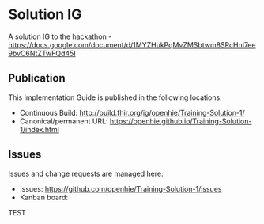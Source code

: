 # Solution IG

A solution IG to the hackathon - https://docs.google.com/document/d/1MYZHukPqMvZMSbtwm8SRcHnl7ee9bvC6NtZTwFQd45I

## Publication 

This Implementation Guide is published in the following locations:

* Continuous Build: <http://build.fhir.org/ig/openhie/Training-Solution-1/>
* Canonical/permanent URL: <https://openhie.github.io/Training-Solution-1/index.html>

## Issues

Issues and change requests are managed here:  

* Issues:  <https://github.com/openhie/Training-Solution-1/issues>  
* Kanban board: 

TEST
